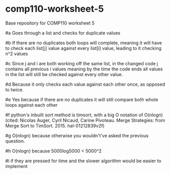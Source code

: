 # comp110-worksheet-5
Base repository for COMP110 worksheet 5

#a
Goes through a list and checks for duplicate values

#b
If there are no duplicates both loops will complete, meaning it will have to check each list[j] value against every list[i] value, leading to it checking n^2 values

#c
Since j and i are both working off the same list, in the changed code j contains all previous i values meaning by the time the code ends all values in the list will still be checked against every other value.

#d
Because it only checks each value against each other once, as opposed to twice.

#e
Yes because if there are no duplicates it will still compare both whole loops against each other

#f
python's inbuilt sort method is timsort, with a big O notation of O(nlogn) (cited: Nicolas Auger, Cyril Nicaud, Carine Pivoteau. Merge Strategies: from Merge Sort to TimSort. 2015.
hal-01212839v2f)

#g
O(nlogn) because otherwise you wouldn't've asked the previous question.

#h
O(nlogn) because 5000log5000 < 5000^2

#i
if they are pressed for time and the slower algorithm would be easier to implement

